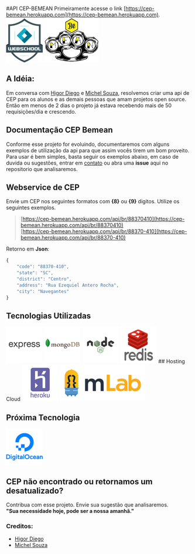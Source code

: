 #API CEP-BEMEAN
Primeiramente acesse o link [https://cep-bemean.herokuapp.com](https://cep-bemean.herokuapp.com).
</br>
<img src="/img/webschool.png" width="100">
<img src="/img/bemean.png" width="150">

## A Idéia:
Em conversa com [Higor Diego](https://github.com/higordiego) e [Michel Souza](https://github.com/souzacristsf), resolvemos criar uma api de CEP para os alunos e as demais pessoas que amam projetos open source. Então em menos de 2 dias o projeto já estava recebendo mais de 50 requisições/dia e crescendo. 

## Documentação CEP Bemean
Conforme esse projeto for evoluindo, documentaremos com alguns exemplos de utilização da api para que assim vocês tirem um bom proveito. Para usar é bem simples, basta seguir os exemplos abaixo, em caso de duvida ou sugestões, entrar em [contato](https://telegram.me/bemean) ou abra uma **issue** aqui no repositorio que analisaremos.

## Webservice de CEP
Envie um CEP nos seguintes formatos com **{8}** ou **{9}** digitos. 
Utilize os seguintes exemplos.

> [https://cep-bemean.herokuapp.com/api/br/88370410](https://cep-bemean.herokuapp.com/api/br/88370410) 
> </br>
> [https://cep-bemean.herokuapp.com/api/br/88370-410](https://cep-bemean.herokuapp.com/api/br/88370-410)

Retorno em **Json**:
```javascript
{
    "code": "88370-410",
    "state": "SC",
    "district": "Centro",
    "address": "Rua Ezequiel Antero Rocha",
    "city": "Navegantes"
}
```

## Tecnologias Utilizadas
<!--![](/img/express.png) 
![](/img/mongodb.png) -->
<img src="/img/express.png" width="100" height="100">
<img src="/img/mongodb.png" width="100" height="100">
<img src="/img/nodejs.png" width="100" height="100">
<img src="/img/redis1.png" width="100" height="100">
## Hosting Cloud
<img src="/img/heroku.png" width="100" height="100">
<img src="/img/mlab.png" height="100">

## Próxima Tecnologia
<img src="/img/digitalocean.png" width="100" height="100">


## CEP não encontrado ou retornamos um desatualizado?
Contribua com esse projeto. Envie sua sugestão que analisaremos. 
</br>
**"Sua necessidade hoje, pode ser a nossa amanhã."**

### Creditos:
 + [Higor Diego](https://github.com/higordiego) 
 + [Michel Souza](https://github.com/souzacristsf)